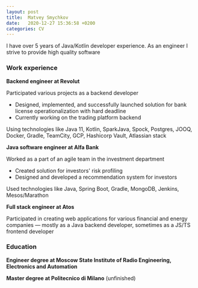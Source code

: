 ```yaml
---
layout: post
title:  Matvey Smychkov
date:   2020-12-27 15:36:58 +0200
categories: CV
---
```

I have over 5 years of Java/Kotlin developer experience. As an engineer I strive to provide high quality software

### Work experience

**Backend engineer at Revolut**

Participated various projects as a backend developer

* Designed, implemented, and successfully launched solution for bank license operationalization with hard deadline
* Currently working on the trading platform backend

Using technologies like Java 11, Kotlin, SparkJava, Spock, Postgres, JOOQ, Docker, Gradle, TeamCity, GCP, Hashicorp Vault, Atlassian stack

**Java software engineer at Alfa Bank**

Worked as a part of an agile team in the investment department

* Created solution for investors' risk profiling
* Designed and developed a recommendation system for investors

Used technologies like Java, Spring Boot, Gradle, MongoDB, Jenkins, Mesos/Marathon

**Full stack engineer at Atos**

Participated in creating web applications for various financial and energy companies — mostly as a Java backend developer, sometimes as a JS/TS frontend developer

### Education
**Engineer degree at Moscow State Institute of Radio Engineering, Electronics and Automation**

**Master degree at Politecnico di Milano** (unfinished)
